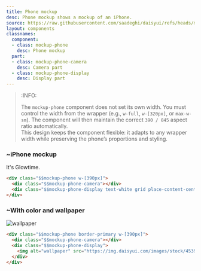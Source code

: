```yaml
---
title: Phone mockup
desc: Phone mockup shows a mockup of an iPhone.
source: https://raw.githubusercontent.com/saadeghi/daisyui/refs/heads/master/packages/daisyui/src/components/mockup.css
layout: components
classnames:
  component:
  - class: mockup-phone
    desc: Phone mockup
  part:
  - class: mockup-phone-camera
    desc: Camera part
  - class: mockup-phone-display
    desc: Display part
---
```


<script>
  import Component from "$components/Component.svelte"
  import Translate from "$components/Translate.svelte"
</script>

> :INFO:
>
> The `mockup-phone` component does not set its own width.
> You must control the width from the wrapper (e.g., `w-full`, `w-[320px]`, or `max-w-sm`).
> The component will then maintain the correct `390 / 845` aspect ratio automatically.  
> This design keeps the component flexible: it adapts to any wrapper width while preserving the phone’s proportions and styling.

### ~iPhone mockup
<div class="mockup-phone w-[390px]">
  <div class="mockup-phone-camera"></div>
  <div class="mockup-phone-display text-white grid place-content-center">It's Glowtime.</div>
</div>

```html
<div class="$$mockup-phone w-[390px]">
  <div class="$$mockup-phone-camera"></div>
  <div class="$$mockup-phone-display text-white grid place-content-center">It's Glowtime.</div>
</div>
```


### ~With color and wallpaper
<div class="mockup-phone border-primary w-[390px]">
  <div class="mockup-phone-camera"></div>
  <div class="mockup-phone-display">
    <img alt="wallpaper" src="https://img.daisyui.com/images/stock/453966.webp"/>
  </div>
</div>

```html
<div class="$$mockup-phone border-primary w-[390px]">
  <div class="$$mockup-phone-camera"></div>
  <div class="$$mockup-phone-display">
    <img alt="wallpaper" src="https://img.daisyui.com/images/stock/453966.webp"/>
  </div>
</div>
```
